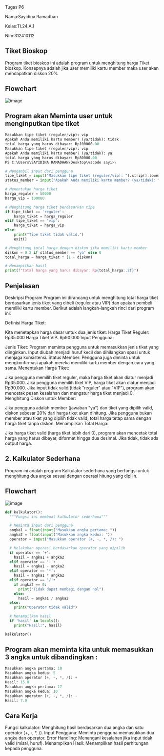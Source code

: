 Tugas P6

Nama:Sayidina Ramadhan

Kelas:TI.24.A.1

Nim:312410112
## Tiket Bioskop
Program tiket bioskop ini adalah program untuk menghitung harga Tiket bioskop. Konsepnya adalah jika user memiliki kartu member maka user akan mendapatkan diskon 20%
## Flowchart
![image](https://github.com/user-attachments/assets/b33dcfb1-7dcb-49a4-9d87-43a387cdd5ec)
## Program akan Meminta user untuk menginputkan tipe tiket

```python
Masukkan tipe tiket (reguler/vip): vip
Apakah Anda memiliki kartu member? (ya/tidak): tidak
total harga yang harus dibayar: Rp100000.00
Masukkan tipe tiket (reguler/vip): vip
Apakah Anda memiliki kartu member? (ya/tidak): ya
total harga yang harus dibayar: Rp80000.00
PS C:\Users\SAYIDINA RAMADHAN\Desktop\vscode sayi>\
```

```python
# Mengambil input dari pengguna
tipe_tiket = input("Masukkan tipe tiket (reguler/vip): ").strip().lower()
status_member = input("Apakah Anda memiliki kartu member? (ya/tidak): ").strip().lower()

# Menentukan harga tiket
harga_reguler = 50000
harga_vip = 100000

# Menghitung harga tiket berdasarkan tipe
if tipe_tiket == 'reguler':
    harga_tiket = harga_reguler
elif tipe_tiket == 'vip':
    harga_tiket = harga_vip
else:
    print("Tipe tiket tidak valid.")
    exit()

# Menghitung total harga dengan diskon jika memiliki kartu member
diskon = 0.2 if status_member == 'ya' else 0
total_harga = harga_tiket * (1 - diskon)

# Menampilkan hasil
print(f"total harga yang harus dibayar: Rp{total_harga:.2f}")
```
## Penjelasan
Deskripsi Program
Program ini dirancang untuk menghitung total harga tiket berdasarkan jenis tiket yang dibeli (reguler atau VIP) dan apakah pembeli memiliki kartu member. Berikut adalah langkah-langkah rinci dari program ini:

Definisi Harga Tiket:

Kita menetapkan harga dasar untuk dua jenis tiket:
Harga Tiket Reguler: Rp35.000
Harga Tiket VIP: Rp90.000
Input Pengguna:

Jenis Tiket: Program meminta pengguna untuk memasukkan jenis tiket yang diinginkan. Input diubah menjadi huruf kecil dan dihilangkan spasi untuk menjaga konsistensi.
Status Member: Pengguna juga diminta untuk mengkonfirmasi apakah mereka memiliki kartu member dengan cara yang sama.
Menentukan Harga Tiket:

Jika pengguna memilih tiket reguler, maka harga tiket akan diatur menjadi Rp35.000.
Jika pengguna memilih tiket VIP, harga tiket akan diatur menjadi Rp90.000.
Jika input tidak valid (tidak "reguler" atau "VIP"), program akan mencetak pesan kesalahan dan mengatur harga tiket menjadi 0.
Menghitung Diskon untuk Member:

Jika pengguna adalah member (jawaban "ya") dan tiket yang dipilih valid, diskon sebesar 20% dari harga tiket akan dihitung.
Jika pengguna bukan member atau tiket yang dipilih tidak valid, total harga tetap sama dengan harga tiket tanpa diskon.
Menampilkan Total Harga:

Jika harga tiket valid (harga tiket lebih dari 0), program akan mencetak total harga yang harus dibayar, diformat hingga dua desimal. Jika tidak, tidak ada output harga.

## 2. Kalkulator Sederhana
Program ini adalah program Kalkulator sederhana yang berfungsi untuk menghitung dua angka sesuai dengan operasi hitung yang dipilih.
## Flowchart
![image](https://github.com/user-attachments/assets/0f01092b-47fe-46e3-b85c-38f09e31ae0e)

```python
def kalkulator():
  """Fungsi ini membuat kalkulator sederhana"""

  # Meminta input dari pengguna
  angka1 = float(input("Masukkan angka pertama: "))
  angka2 = float(input("Masukkan angka kedua: "))
  operator = input("Masukkan operator (+, -, *, /): ")

  # Melakukan operasi berdasarkan operator yang dipilih
  if operator == '+':
    hasil = angka1 + angka2
  elif operator == '-':
    hasil = angka1 - angka2
  elif operator == '*':
    hasil = angka1 * angka2
  elif operator == '/':
    if angka2 == 0:
      print("Tidak dapat membagi dengan nol")
    else:
      hasil = angka1 / angka2
  else:
    print("Operator tidak valid")

  # Menampilkan hasil
  if 'hasil' in locals():
    print("Hasil:", hasil)

kalkulator()
```
## Program akan meminta kita untuk memasukkan 3 angka untuk dibandingkan :
```python
Masukkan angka pertama: 10
Masukkan angka kedua: 5
Masukkan operator (+, -, *, /): +
Hasil: 15.0
Masukkan angka pertama: 17
Masukkan angka kedua: 10
Masukkan operator (+, -, *, /): -
Hasil: 7.0
```
## Cara Kerja
Fungsi kalkulator: Menghitung hasil berdasarkan dua angka dan satu operator (+, -, *, /).
Input Pengguna: Meminta pengguna memasukkan dua angka dan operator.
Error Handling: Menangani kesalahan jika input tidak valid (misal, huruf).
Menampilkan Hasil: Menampilkan hasil perhitungan kepada pengguna.
